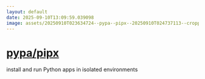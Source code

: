 ```yaml
---
layout: default
date: 2025-09-10T13:09:59.039098
image: assets/20250910T023634724--pypa--pipx--20250910T024737113--cropped.png
---
```


# [pypa/pipx](https://github.com/pypa/pipx)

install and run Python apps in isolated environments
